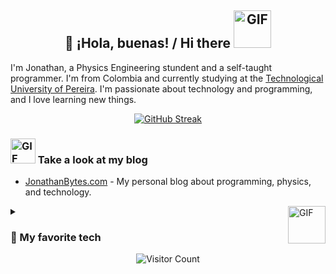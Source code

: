 
<h2 align='center'> 👋 ¡Hola, buenas! / Hi there  <img alt="GIF" src="https://media.giphy.com/media/x49DCuOOBiurrmlEov/giphy.gif?cid=790b7611qs614gmlktp9f6xdig5a5omjhqwmhwf1s3fgpwy5&ep=v1_stickers_search&rid=giphy.gif&ct=s" width="60" height=auto /></h2>

I'm Jonathan, a Physics Engineering stundent and a self-taught programmer. I'm from Colombia and currently studying at the [Technological University of Pereira](https://utp.edu.co). I'm passionate about technology and programming, and I love learning new things.
<p align='center'>
<a href="https://git.io/streak-stats"><img src="https://streak-stats.demolab.com?user=JonathanBytes&theme=gruvbox&hide_border=true&border_radius=12&date_format=j%20M%5B%20Y%5D&exclude_days=Sun%2CSat" alt="GitHub Streak" /></a>
</p>

### <img alt="GIF" src="https://media.giphy.com/media/xAqHUL21pMHe0/giphy.gif?cid=790b7611lg4ig6plgw18yaykib8u3ktui6lurjztek9difhb&ep=v1_stickers_search&rid=giphy.gif&ct=s" width="40" height=auto /> Take a look at my blog 

* [JonathanBytes.com](https://jonathanbytes.com/blog) - My personal blog about programming, physics, and technology.

<details> 
  <summary><img align='right' alt="GIF" src="https://media.giphy.com/media/rz1tsLNm9miDg0ekds/giphy.gif?cid=ecf05e47b0ir1lm6m7ewk53st7sn6e8qutc7tkekrxm4s3tu&ep=v1_stickers_search&rid=giphy.gif&ct=s" width="60" height=auto />
  <h3>🧰 My favorite tech</h3></summary>
  <!-- Some badges are from https://github.com/Ileriayo/markdown-badges -->

  <h3>👨‍💻 Programming and Markup Languages</h3>

  <blockquote>Click on the badges to see more!</blockquote>

  <p>
      <a href="https://github.com/search?q=user%3AJonathanBytes%20language%3Abash&type=code"><img alt="Bash" src="https://img.shields.io/badge/Bash-121011.svg?logo=gnu-bash&logoColor=white"></a>
      <a href="https://github.com/search?q=user%3AJonathanBytes%20language%3Ahtml"><img alt="HTML" src="https://img.shields.io/badge/HTML-E34F26.svg?logo=html5&logoColor=white"></a>
      <a href="https://github.com/search?q=user%3AJonathanBytes%20language%3Acss"><img alt="CSS" src="https://img.shields.io/badge/CSS-1572B6.svg?logo=css3&logoColor=white"></a>
      <a href="https://github.com/search?q=user%3AJonathanBytes%20language%3Ajavascript"><img alt="JavaScript" src="https://img.shields.io/badge/JavaScript-F7DF1E.svg?logo=javascript&logoColor=black"></a>
      <a href="https://github.com/search?q=user%3AJonathanBytes%20language%3Atex"><img alt="LaTeX" src="https://img.shields.io/badge/LaTeX-008080.svg?logo=LaTeX&logoColor=white"></a>
      <a href="https://github.com/search?q=user%3AJonathanBytes%20language%3Amarkdown"><img alt="Markdown" src="https://img.shields.io/badge/Markdown-000000.svg?logo=markdown&logoColor=white"></a>
      <a href="https://github.com/search?q=user%3AJonathanBytes%20language%3Ajavascript"><img alt="Node.js" src="https://img.shields.io/badge/Node.js-43853D.svg?logo=node.js&logoColor=white"></a>
      <a href="https://github.com/search?q=user%3AJonathanBytes%20language%3Apython"><img alt="Python" src="https://img.shields.io/badge/Python-14354C.svg?logo=python&logoColor=white"></a>
      <a href="https://github.com/search?q=user%3AJonathanBytes%20language%3Asql"><img alt="SQL" src="https://custom-icon-badges.demolab.com/badge/SQL-025E8C.svg?logo=database&logoColor=white"></a>
  </p>

  <h3>🪛 Frameworks and Libraries</h3>

  <p>
      <a href="#"><img alt="React" src="https://img.shields.io/badge/React-20232a.svg?logo=react&logoColor=%2361DAFB"></a>
      <a href='#'><img alt='NextJS' src='https://img.shields.io/badge/Next-black?style=flat&logo=next.js&logoColor=white'</a>
      <a href="#"><img alt="NumPy" src="https://img.shields.io/badge/Numpy-013243.svg?logo=numpy&logoColor=white"></a>
      <a href="#"><img alt="Pandas" src="https://img.shields.io/badge/Pandas-150458.svg?logo=pandas&logoColor=white"></a>
      <a href="#"><img alt="Arduino" src="https://img.shields.io/badge/-Arduino-00979D?logo=Arduino&logoColor=white"></a>
      <a href="#"><img alt="Wordpress" src="https://img.shields.io/badge/Wordpress-21759B?logo=wordpress&logoColor=white"></a>
  </p>

  <h3>🗄️ Databases and Cloud Hosting</h3>

  <p>
      <a href="#"><img alt="Vercel" src="https://img.shields.io/badge/Vercel-000000.svg?logo=vercel&logoColor=white"></a>
      <a href="#"><img alt="GitHub Pages" src="https://img.shields.io/badge/GitHub%20Pages-327FC7.svg?logo=github&logoColor=white"></a>
      <a href="#"><img alt="MySQL" src="https://img.shields.io/badge/MySQL-00f.svg?logo=mysql&logoColor=white"></a>
      <a href="#"><img alt="Notion" src="https://img.shields.io/badge/Notion-010101.svg?logo=notion&logoColor=white"></a>
  </p>

  <h3>💻 Software and Tools</h3>

  <p>
      <a href="#"><img alt="Arch Linux" src="https://img.shields.io/badge/Arch%20Linux-1793D1.svg?logo=arch-linux&logoColor=white"></a>
      <a href="#"><img alt="Adobe" src="https://img.shields.io/badge/Adobe-FF0000.svg?logo=adobe&logoColor=white"></a>
      <a href="#"><img alt="Bitwarden" src="https://img.shields.io/badge/-Bitwarden-175DDC?logo=bitwarden&logoColor=white"></a>
      <a href="#"><img alt="Brave" src="https://img.shields.io/badge/-Brave-FB542B?logo=brave&logoColor=white"></a>
      <a href="#"><img alt="Dark Reader" src="https://img.shields.io/badge/-Dark%20Reader-141E24?logo=dark-reader&logoColor=white"></a>
      <a href="#"><img alt="Discord" src="https://img.shields.io/badge/-Discord-5865F2.svg?logo=discord&logoColor=white"></a>
      <a href="#"><img alt="Git" src="https://img.shields.io/badge/Git-F05033.svg?logo=git&logoColor=white"></a>
      <a href="#"><img alt="Google Sheets" src="https://img.shields.io/badge/Sheets-34A853.svg?logo=google%20sheets&logoColor=white"></a>
      <a href="#"><img alt="Inkscape" src="https://img.shields.io/badge/Inkscape-000000?logo=Inkscape&logoColor=white"></a>
      <a href="#"><img alt="OBS Studio" src="https://img.shields.io/badge/-OBS-302E31?logo=obs-studio&logoColor=white"></a>
      <a href="#"><img alt="Photopea" src="https://img.shields.io/badge/Photopea-18A497?logo=photopea&logoColor=white"></a>
      <a href="#"><img alt="Stack Overflow" src="https://img.shields.io/badge/-Stack%20Overflow-FE7A16?logo=stack-overflow&logoColor=white"></a>
      <a href="#"><img alt="NeoVim" width='70' height=auto src="https://img.shields.io/badge/NeoVim-%2357A143.svg?&style=flat&logo=neovim&logoColor=white"></a>
      <a href="#"><img alt="Visual Studio Code" src="https://img.shields.io/badge/Visual%20Studio%20Code-0078d7.svg?logo=visual-studio-code&logoColor=white"></a>
  </p>
</details>

<center>
    <img alt="Visitor Count" src="https://profile-counter.glitch.me/JonathanBytes/count.svg" />
</center>
